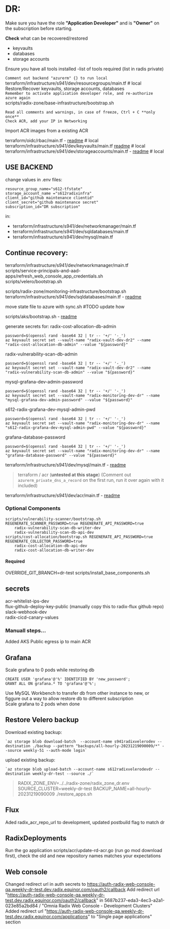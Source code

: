 # DR:

Make sure you have the role **"Application Developer"** and is **"Owner"** on the subscription before starting.

**Check** what can be recovered/restored

- keyvaults
- databases
- storage accounts

Ensure you have all tools installed -list of tools required (list in radis private)


`Comment out backend "azurerm" {} to run local`  
terraform/infrastructure/s941/dev/resourcegroups/main.tf # local  
Restore/Recover keyvaults, storage accounts, databases  
```Remember to activate application developer role, and re-authorize azure again```  
scripts/radix-zone/base-infrastructure/bootstrap.sh  
```
Read all comments and warnings, in case of freeze, Ctrl + C **only once**
Check ACR, add your IP in Networking
```
Import ACR images from a existing ACR  

terraform/oidc/rbac/main.tf - [readme](../oidc/rbac/readme.md) # local  
terraform/infrastructure/s941/dev/keyvaults/main.tf [readme](../infrastructure/s941/dev/keyvaults/readme.md) # local  
terraform/infrastructure/s941/dev/storageaccounts/main.tf - [readme](../infrastructure/s941/dev/storageaccounts/readme.md) # local  

## USE BACKEND
change values in .env files:
```
resource_group_name="s612-tfstate"
storage_account_name ="s612radixinfra"
client_id="github maintenance clientid"
client_secret="github maintenance secret"
subscription_id="DR subscription"
```
in:
- terraform/infrastructure/s941/dev/networkmanager/main.tf  
- terraform/infrastructure/s941/dev/sqldatabases/main.tf  
- terraform/infrastructure/s941/dev/mysql/main.tf  

## Continue recovery: 

terraform/infrastructure/s941/dev/networkmanager/main.tf  
scripts/service-principals-and-aad-apps/refresh_web_console_app_credentials.sh  
scripts/velero/bootstrap.sh  

scripts/radix-zone/monitoring-infrastructure/bootstrap.sh  
terraform/infrastructure/s941/dev/sqldatabases/main.tf - [readme](../infrastructure/s941/dev/sqldatabases/readme.md)  

move state file to azure with sync.sh #TODO update how

scripts/aks/bootstrap.sh - [readme](../scripts/aks/readme.md)

generate secrets for:
radix-cost-allocation-db-admin  
```
password=$(openssl rand -base64 32 | tr -- '+/' '-_')  
az keyvault secret set --vault-name "radix-vault-dev-dr2" --name "radix-cost-allocation-db-admin" --value "${password}"  
```
    
radix-vulnerability-scan-db-admin  
```
password=$(openssl rand -base64 32 | tr -- '+/' '-_')  
az keyvault secret set --vault-name "radix-vault-dev-dr2" --name "radix-vulnerability-scan-db-admin" --value "${password}"  
```
    
mysql-grafana-dev-admin-password  
```
password=$(openssl rand -base64 32 | tr -- '+/' '-_')  
az keyvault secret set --vault-name "radix-monitoring-dev-dr" --name "mysql-grafana-dev-admin-password" --value "${password}"  
```
    
s612-radix-grafana-dev-mysql-admin-pwd  
```
password=$(openssl rand -base64 32 | tr -- '+/' '-_')  
az keyvault secret set --vault-name "radix-monitoring-dev-dr" --name "s612-radix-grafana-dev-mysql-admin-pwd" --value "${password}"  
```
    
grafana-database-password  
```
password=$(openssl rand -base64 32 | tr -- '+/' '-_')  
az keyvault secret set --vault-name "radix-monitoring-dev-dr" --name "grafana-database-password" --value "${password}"  
```


terraform/infrastructure/s941/dev/mysql/main.tf - [readme](../infrastructure/s941/dev/mysql/readme.md)  
> terraform / acr (**untested at this stage**) (Comment out `azurerm_private_dns_a_record` on the first run, run it over again with it included)

terraform/infrastructure/s941/dev/acr/main.tf - [readme](../terraform/infrastructure/s941/dev/acr/readme.md)  



### Optional Components
```
scripts/vulnerability-scanner/bootstrap.sh REGENERATE_SCANNER_PASSWORD=true REGENERATE_API_PASSWORD=true  
    radix-vulnerability-scan-db-writer-dev  
    radix-vulnerability-scan-db-api-dev  
scripts/cost-allocation/bootstrap.sh REGENERATE_API_PASSWORD=true REGENERATE_COLLECTOR_PASSWORD=true  
    radix-cost-allocation-db-api-dev  
    radix-cost-allocation-db-writer-dev  
```

#### Required
OVERRIDE_GIT_BRANCH=dr-test scripts/install_base_components.sh  

## secrets
acr-whitelist-ips-dev  
flux-github-deploy-key-public (manually copy this to radix-flux github repo)  
slack-webhook-dev  
radix-cicd-canary-values  

### Manuall steps...
Added AKS Public egress ip to main ACR  

## Grafana
Scale grafana to 0 pods while restoring db  
```
CREATE USER 'grafana'@'%' IDENTIFIED BY 'new_password';  
GRANT ALL ON grafana.* TO 'grafana'@'%';
```
Use MySQL Workbench to transfer db from other instance to new, or figgure out a way to allow restore db to different subscription  
Scale grafana to 2 pods when done

## Restore Velero backup
Download existing backup:  
```
`az storage blob download-batch  --account-name s941radixvelerodev --destination ./backup --pattern "backups/all-hourly-20231219090009/*" --source weekly-51 --auth-mode login`  
```
upload existing backup:  
```
`az storage blob upload-batch --account-name s612radixvelerodevdr --destination weekly-dr-test --source ./`  
```
> RADIX_ZONE_ENV=../../radix-zone/radix_zone_dr.env SOURCE_CLUSTER=weekly-dr-test BACKUP_NAME=all-hourly-20231219090009 ./restore_apps.sh


## Flux
Aded radix_acr_repo_url to development, updated postbuild flag to match dr

## RadixDeployments
Run the go application scripts/acr/update-rd-acr.go (run go mod download first), check the old and new repository names matches your expectations

## Web console
Changed redirect url in auth secrets to https://auth-radix-web-console-qa.weekly-dr-test.dev.radix.equinor.com/oauth2/callback
Add redirect url "https://auth-radix-web-console-qa.weekly-dr-test.dev.radix.equinor.com/oauth2/callback" in 5687b237-eda3-4ec3-a2a1-023e85a2bd84 / "Omnia Radix Web Console - Development Clusters"
Added redirect url "https://auth-radix-web-console-qa.weekly-dr-test.dev.radix.equinor.com/applications" to "Single page applications" section
